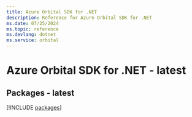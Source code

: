 ```yaml
---
title: Azure Orbital SDK for .NET
description: Reference for Azure Orbital SDK for .NET
ms.date: 07/25/2024
ms.topic: reference
ms.devlang: dotnet
ms.service: orbital
---
```

# Azure Orbital SDK for .NET - latest
## Packages - latest
[!INCLUDE [packages](orbital-index.md)]